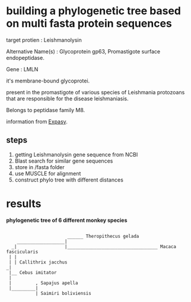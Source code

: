 # building a phylogenetic tree based on multi fasta protein sequences

target protien : Leishmanolysin

Alternative Name(s) : Glycoprotein gp63, Promastigote surface endopeptidase.

Gene : LMLN

it's membrane-bound glycoprotei.

present in the promastigote of various species of Leishmania protozoans that are responsible for the disease leishmaniasis.

Belongs to peptidase family M8.

information from [Expasy](https://enzyme.expasy.org/EC/3.4.24.36).

## steps
1. getting Leishmanolysin gene sequence from NCBI
1. Blast search for similar gene sequences
1. store in /fasta folder
1. use MUSCLE for alignment
1. construct phylo tree with different distances 

# results 
**phylogenetic tree of 6 different monkey species**
```

                       ______ Theropithecus gelada
    __________________|
  _|                  |__________________________________ Macaca fascicularis
 | |
 | | Callithrix jacchus
_|
 |__ Cebus imitator
 |
 |         , Sapajus apella
 |_________|
           | Saimiri boliviensis
```
